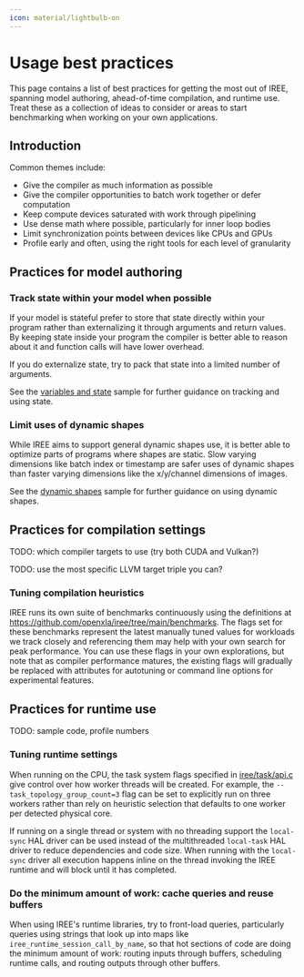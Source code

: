 ```yaml
---
icon: material/lightbulb-on
---
```


# Usage best practices

This page contains a list of best practices for getting the most out of IREE,
spanning model authoring, ahead-of-time compilation, and runtime use. Treat
these as a collection of ideas to consider or areas to start benchmarking when
working on your own applications.

## Introduction

Common themes include:

* Give the compiler as much information as possible
* Give the compiler opportunities to batch work together or defer computation
* Keep compute devices saturated with work through pipelining
* Use dense math where possible, particularly for inner loop bodies
* Limit synchronization points between devices like CPUs and GPUs
* Profile early and often, using the right tools for each level of granularity

## Practices for model authoring

### Track state within your model when possible

If your model is stateful prefer to store that state directly within your
program rather than externalizing it through arguments and return values. By
keeping state inside your program the compiler is better able to reason about
it and function calls will have lower overhead.

If you do externalize state, try to pack that state into a limited number of
arguments.

See the
[variables and state](https://github.com/openxla/iree/tree/main/samples/variables_and_state)
sample for further guidance on tracking and using state.

### Limit uses of dynamic shapes

While IREE aims to support general dynamic shapes use, it is better able to
optimize parts of programs where shapes are static. Slow varying dimensions
like batch index or timestamp are safer uses of dynamic shapes than faster
varying dimensions like the x/y/channel dimensions of images.

See the
[dynamic shapes](https://github.com/openxla/iree/tree/main/samples/dynamic_shapes)
sample for further guidance on using dynamic shapes.

## Practices for compilation settings

TODO: which compiler targets to use (try both CUDA and Vulkan?)

TODO: use the most specific LLVM target triple you can?

### Tuning compilation heuristics

IREE runs its own suite of benchmarks continuously using the definitions at
<https://github.com/openxla/iree/tree/main/benchmarks>. The flags set for these
benchmarks represent the latest manually tuned values for workloads we track
closely and referencing them may help with your own search for peak performance.
You can use these flags in your own explorations, but note that as compiler
performance matures, the existing flags will gradually be replaced with
attributes for autotuning or command line options for experimental features.

## Practices for runtime use

TODO: sample code, profile numbers

### Tuning runtime settings

When running on the CPU, the task system flags specified in
[iree/task/api.c](https://github.com/openxla/iree/blob/main/runtime/src/iree/task/api.c)
give control over how worker threads will be created. For example, the
`--task_topology_group_count=3` flag can be set to explicitly run on three
workers rather than rely on heuristic selection that defaults to one worker
per detected physical core.

If running on a single thread or system with no threading support the
`local-sync` HAL driver can be used instead of the multithreaded `local-task`
HAL driver to reduce dependencies and code size. When running with the
`local-sync` driver all execution happens inline on the thread invoking the
IREE runtime and will block until it has completed.

### Do the minimum amount of work: cache queries and reuse buffers

When using IREE's runtime libraries, try to front-load queries, particularly
queries using strings that look up into maps like
`iree_runtime_session_call_by_name`, so that hot sections of code are doing the
minimum amount of work: routing inputs through buffers, scheduling runtime
calls, and routing outputs through other buffers.
